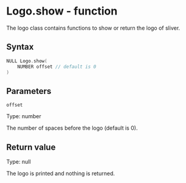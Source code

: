 # Logo.show - function
The logo class contains functions to show or return the logo of sliver.

## Syntax
```c
NULL Logo.show(
	NUMBER offset // default is 0
)
```
## Parameters

`offset`

Type: number

The number of spaces before the logo (default is 0).
## Return value
Type: null

The logo is printed and nothing is returned.

